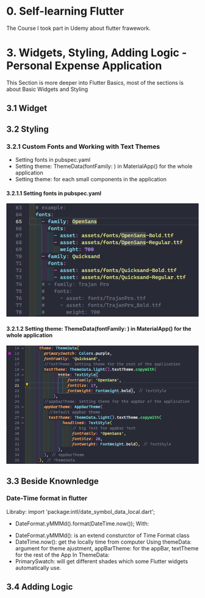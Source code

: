 # 0. Self-learning Flutter 
The Course I took part in Udemy about flutter frawework.

# 3. Widgets, Styling, Adding Logic - Personal Expense Application
This Section is more deeper into Flutter Basics, most of the sections is about Basic Widgets and Styling
## 3.1 Widget
## 3.2 Styling
### 3.2.1 Custom Fonts and Working with Text Themes
- Setting fonts in pubspec.yaml
- Setting theme: ThemeData(fontFamily: ) in MaterialApp() for the whole application
- Setting theme: for each small components in the application
#### 3.2.1.1 Setting fonts in pubspec.yaml

![Setting fonts in pubspec.yaml](images/settingsFonts.png) 
#### 3.2.1.2 Setting theme: ThemeData(fontFamily: ) in MaterialApp() for the whole application
![](images/ThemeData.png)
## 3.3 Beside Knownledge
### Date-Time format in flutter
Libraby: import 'package:intl/date_symbol_data_local.dart';
* DateFormat.yMMMd().format(DateTime.now()); With:
- DateFormat.yMMMd(): is an extend consturctor of Time Format class
- DateTime.now(): get the locally time from computer
Using themeData: argument for theme ajustment, appBarTheme: for the appBar, textTheme for the rest of the App
In ThemeData:
- PrimarySwatch: will get different shades which some Flutter widgets automatically use.
## 3.4 Adding Logic
